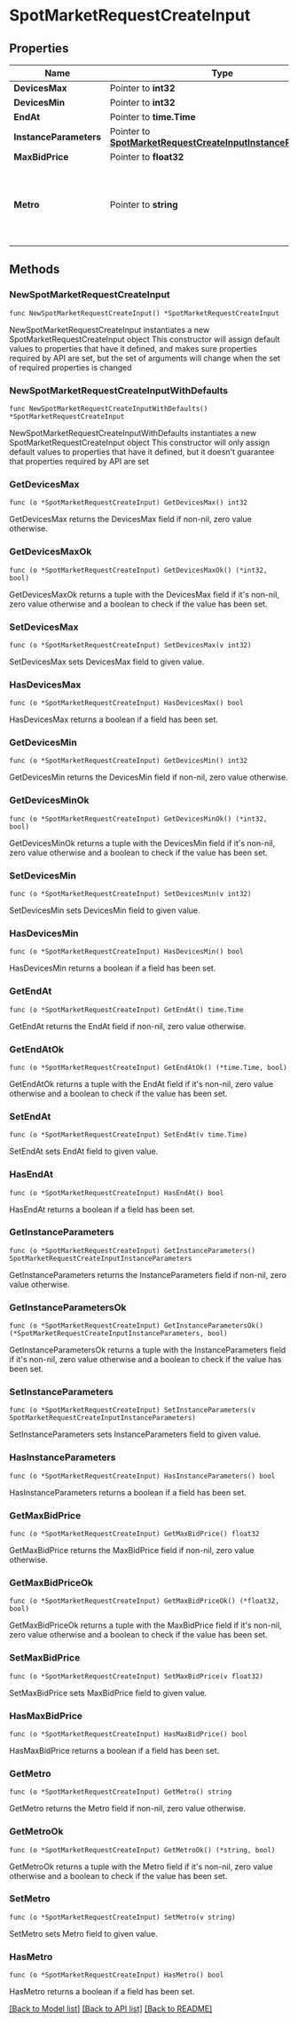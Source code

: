 # SpotMarketRequestCreateInput

## Properties

Name | Type | Description | Notes
------------ | ------------- | ------------- | -------------
**DevicesMax** | Pointer to **int32** |  | [optional] 
**DevicesMin** | Pointer to **int32** |  | [optional] 
**EndAt** | Pointer to **time.Time** |  | [optional] 
**InstanceParameters** | Pointer to [**SpotMarketRequestCreateInputInstanceParameters**](SpotMarketRequestCreateInputInstanceParameters.md) |  | [optional] 
**MaxBidPrice** | Pointer to **float32** |  | [optional] 
**Metro** | Pointer to **string** | The metro ID or code the spot market request will be created in. | [optional] 

## Methods

### NewSpotMarketRequestCreateInput

`func NewSpotMarketRequestCreateInput() *SpotMarketRequestCreateInput`

NewSpotMarketRequestCreateInput instantiates a new SpotMarketRequestCreateInput object
This constructor will assign default values to properties that have it defined,
and makes sure properties required by API are set, but the set of arguments
will change when the set of required properties is changed

### NewSpotMarketRequestCreateInputWithDefaults

`func NewSpotMarketRequestCreateInputWithDefaults() *SpotMarketRequestCreateInput`

NewSpotMarketRequestCreateInputWithDefaults instantiates a new SpotMarketRequestCreateInput object
This constructor will only assign default values to properties that have it defined,
but it doesn't guarantee that properties required by API are set

### GetDevicesMax

`func (o *SpotMarketRequestCreateInput) GetDevicesMax() int32`

GetDevicesMax returns the DevicesMax field if non-nil, zero value otherwise.

### GetDevicesMaxOk

`func (o *SpotMarketRequestCreateInput) GetDevicesMaxOk() (*int32, bool)`

GetDevicesMaxOk returns a tuple with the DevicesMax field if it's non-nil, zero value otherwise
and a boolean to check if the value has been set.

### SetDevicesMax

`func (o *SpotMarketRequestCreateInput) SetDevicesMax(v int32)`

SetDevicesMax sets DevicesMax field to given value.

### HasDevicesMax

`func (o *SpotMarketRequestCreateInput) HasDevicesMax() bool`

HasDevicesMax returns a boolean if a field has been set.

### GetDevicesMin

`func (o *SpotMarketRequestCreateInput) GetDevicesMin() int32`

GetDevicesMin returns the DevicesMin field if non-nil, zero value otherwise.

### GetDevicesMinOk

`func (o *SpotMarketRequestCreateInput) GetDevicesMinOk() (*int32, bool)`

GetDevicesMinOk returns a tuple with the DevicesMin field if it's non-nil, zero value otherwise
and a boolean to check if the value has been set.

### SetDevicesMin

`func (o *SpotMarketRequestCreateInput) SetDevicesMin(v int32)`

SetDevicesMin sets DevicesMin field to given value.

### HasDevicesMin

`func (o *SpotMarketRequestCreateInput) HasDevicesMin() bool`

HasDevicesMin returns a boolean if a field has been set.

### GetEndAt

`func (o *SpotMarketRequestCreateInput) GetEndAt() time.Time`

GetEndAt returns the EndAt field if non-nil, zero value otherwise.

### GetEndAtOk

`func (o *SpotMarketRequestCreateInput) GetEndAtOk() (*time.Time, bool)`

GetEndAtOk returns a tuple with the EndAt field if it's non-nil, zero value otherwise
and a boolean to check if the value has been set.

### SetEndAt

`func (o *SpotMarketRequestCreateInput) SetEndAt(v time.Time)`

SetEndAt sets EndAt field to given value.

### HasEndAt

`func (o *SpotMarketRequestCreateInput) HasEndAt() bool`

HasEndAt returns a boolean if a field has been set.

### GetInstanceParameters

`func (o *SpotMarketRequestCreateInput) GetInstanceParameters() SpotMarketRequestCreateInputInstanceParameters`

GetInstanceParameters returns the InstanceParameters field if non-nil, zero value otherwise.

### GetInstanceParametersOk

`func (o *SpotMarketRequestCreateInput) GetInstanceParametersOk() (*SpotMarketRequestCreateInputInstanceParameters, bool)`

GetInstanceParametersOk returns a tuple with the InstanceParameters field if it's non-nil, zero value otherwise
and a boolean to check if the value has been set.

### SetInstanceParameters

`func (o *SpotMarketRequestCreateInput) SetInstanceParameters(v SpotMarketRequestCreateInputInstanceParameters)`

SetInstanceParameters sets InstanceParameters field to given value.

### HasInstanceParameters

`func (o *SpotMarketRequestCreateInput) HasInstanceParameters() bool`

HasInstanceParameters returns a boolean if a field has been set.

### GetMaxBidPrice

`func (o *SpotMarketRequestCreateInput) GetMaxBidPrice() float32`

GetMaxBidPrice returns the MaxBidPrice field if non-nil, zero value otherwise.

### GetMaxBidPriceOk

`func (o *SpotMarketRequestCreateInput) GetMaxBidPriceOk() (*float32, bool)`

GetMaxBidPriceOk returns a tuple with the MaxBidPrice field if it's non-nil, zero value otherwise
and a boolean to check if the value has been set.

### SetMaxBidPrice

`func (o *SpotMarketRequestCreateInput) SetMaxBidPrice(v float32)`

SetMaxBidPrice sets MaxBidPrice field to given value.

### HasMaxBidPrice

`func (o *SpotMarketRequestCreateInput) HasMaxBidPrice() bool`

HasMaxBidPrice returns a boolean if a field has been set.

### GetMetro

`func (o *SpotMarketRequestCreateInput) GetMetro() string`

GetMetro returns the Metro field if non-nil, zero value otherwise.

### GetMetroOk

`func (o *SpotMarketRequestCreateInput) GetMetroOk() (*string, bool)`

GetMetroOk returns a tuple with the Metro field if it's non-nil, zero value otherwise
and a boolean to check if the value has been set.

### SetMetro

`func (o *SpotMarketRequestCreateInput) SetMetro(v string)`

SetMetro sets Metro field to given value.

### HasMetro

`func (o *SpotMarketRequestCreateInput) HasMetro() bool`

HasMetro returns a boolean if a field has been set.


[[Back to Model list]](../README.md#documentation-for-models) [[Back to API list]](../README.md#documentation-for-api-endpoints) [[Back to README]](../README.md)


